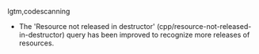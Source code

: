 lgtm,codescanning
* The 'Resource not released in destructor' (cpp/resource-not-released-in-destructor) query has been improved to recognize more releases of resources.
